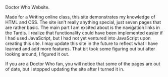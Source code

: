 Doctor Who Website.

Made for a Writing online class, this site demonstrates my knowledge of HTML and CSS.
The site isn't really anything special, just seven pages that are rather basic.
The main part I am excited about is the navigation links in the Tardis.
I realize that functionality could have been implemented easier if I had used JavaScript, but I had not yet ventured into JavaScript upon creating this site.
I may update this site in the future to reflect what I have learned and add more features.
That bit took some figuring out but after looking around, I figured it out.

If you are a Doctor Who fan, you will notice that some of the pages are out of date, but I stopped updating the site after I turned it in.